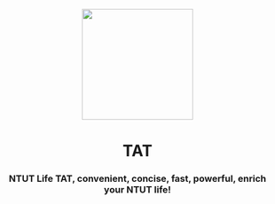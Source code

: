 <p align="center">
<img src="https://i.imgur.com/8UfiwmZ.webp" align="center" width=200>
</p>

<p align="center">
  <h1 align="center"> TAT </h1>
  <h3 align="center"> NTUT Life TAT, convenient, concise, fast, powerful, enrich your NTUT life! </h3>
</p>

